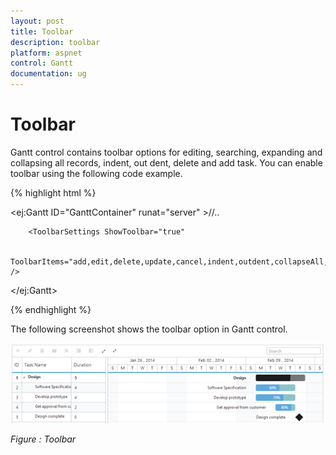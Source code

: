 ```yaml
---
layout: post
title: Toolbar
description: toolbar
platform: aspnet
control: Gantt
documentation: ug
---
```


# Toolbar

Gantt control contains toolbar options for editing, searching, expanding and collapsing all records, indent, out dent, delete and add task. You can enable toolbar using the following code example.







{% highlight html %}

<ej:Gantt ID="GanttContainer" runat="server" >//..

        <ToolbarSettings ShowToolbar="true"

         ToolbarItems="add,edit,delete,update,cancel,indent,outdent,collapseAll,expandAll,search" />

 </ej:Gantt>



{% endhighlight %}



The following screenshot shows the toolbar option in Gantt control.



![](Toolbar_images/Toolbar_img1.png)

_Figure : Toolbar_

